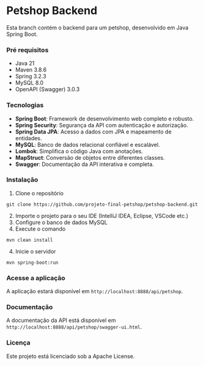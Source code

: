 # Petshop Backend

Esta branch contém o backend para um petshop, desenvolvido em Java Spring Boot.

### Pré requisitos

* Java 21
* Maven 3.8.6
* Spring 3.2.3
* MySQL 8.0
* OpenAPI (Swagger) 3.0.3

### Tecnologias

* **Spring Boot**: Framework de desenvolvimento web completo e robusto.
* **Spring Security**: Segurança da API com autenticação e autorização.
* **Spring Data JPA**: Acesso a dados com JPA e mapeamento de entidades.
* **MySQL**: Banco de dados relacional confiável e escalável.
* **Lombok**: Simplifica o código Java com anotações.
* **MapStruct**: Conversão de objetos entre diferentes classes.
* **Swagger**: Documentação da API interativa e completa.

### Instalação

1. Clone o repositório

  ```
  git clone https://github.com/projeto-final-petshop/petshop-backend.git
  ```

2. Importe o projeto para o seu IDE (IntelliJ IDEA, Eclipse, VSCode etc.)
3. Configure o banco de dados MySQL
4. Execute o comando
   
  ```
  mvn clean install
  ```

4. Inicie o servidor

  ```
  mvn spring-boot:run
  ```

### Acesse a aplicação

A aplicação estará disponível em `http://localhost:8888/api/petshop`.

### Documentação

A documentação da API está disponível em  `http://localhost:8888/api/petshop/swagger-ui.html`.

### Licença

Este projeto está licenciado sob a Apache License.
